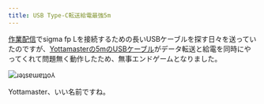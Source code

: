 ```yaml
---
title: USB Type-C転送給電最強5m
---
```

[作業配信](https://www.youtube.com/c/r7kamura)でsigma fp Lを接続するための長いUSBケーブルを探す日々を送っていたのですが、[Yottamasterの5mのUSBケーブル](https://www.amazon.co.jp/dp/B09Y1BY75P)がデータ転送と給電を同時にやってくれて問題無く動作したため、無事エンドゲームとなりました。

![](https://lh3.googleusercontent.com/y58ml9NPhboyrx-sDNhfoakjHKnpl8mUknrBcRPDc5ZRR6DzP5eSCwOayAYnmFqQkwq1EWkQmTbnw4t8JBKbe0ZlmhjZmn1_fGuSG5b0_qtsdbkY3eke2GPELwryxOWuQ6MJdi3iN6ZsrK5nP2FFFss "ɹǝʇsɐɯɐʇʇo⅄")

Yottamaster、いい名前ですね。
